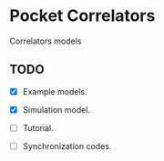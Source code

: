 # Pocket Correlators

Correlators models

## TODO
- [x] Example models.
- [x] Simulation model.
- [ ] Tutorial.
- [ ] Synchronization codes.

